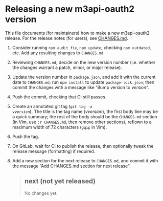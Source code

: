 # Releasing a new m3api-oauth2 version

This file documents (for maintainers) how to make a new m3api-oauth2 release.
For the release notes (for users), see [CHANGES.md](./CHANGES.md).

1. Consider running `npm audit fix`, `npm update`,
   checking `npm outdated`, etc.
   Add any resulting changes to `CHANGES.md`.

2. Reviewing `CHANGES.md`, decide on the new version number
   (i.e. whether the changes warrant a patch, minor, or major release).

3. Update the version number in `package.json`,
   and add it with the current date to `CHANGES.md`;
   run `npm install` to update `package-lock.json`;
   then commit the changes with a message like “Bump version to *version*”.

4. Push the commit, checking that CI still passes.

5. Create an annotated git tag (<code>git tag -a v*version*</code>).
   The title is the tag name (v*version*),
   the first body line may be a quick summary;
   the rest of the body should be the `CHANGES.md` section
   (in Vim, use `:r CHANGES.md`, then remove other sections),
   reflown to a maximum width of 72 characters (`gqip` in Vim).

6. Push the tag.

7. On GitLab, wait for CI to publish the release,
   then optionally tweak the release message (formatting) if required.

8. Add a new section for the next release to `CHANGES.md`,
   and commit it with the message “Add CHANGES.md section for next release”:

   > ## next (not yet released)
   >
   > No changes yet.
